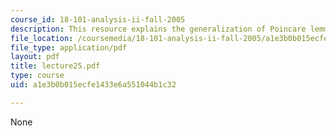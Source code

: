 ```yaml
---
course_id: 18-101-analysis-ii-fall-2005
description: This resource explains the generalization of Poincare lemma.
file_location: /coursemedia/18-101-analysis-ii-fall-2005/a1e3b0b015ecfe1433e6a551044b1c32_lecture25.pdf
file_type: application/pdf
layout: pdf
title: lecture25.pdf
type: course
uid: a1e3b0b015ecfe1433e6a551044b1c32

---
```

None